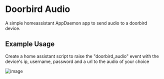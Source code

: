 # Doorbird Audio
A simple homeassistant AppDaemon app to send audio to a doorbird device.

## Example Usage

Create a home assistant script to raise the "doorbird_audio" event with the device's ip, username, password and a url to the audio of your choice

![image](https://github.com/coobnoob/doorbell-audio/assets/29867612/ed384426-cf60-433b-a9fd-bef0ae2ba7ee)





